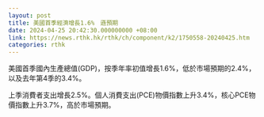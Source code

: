```yaml
---
layout: post
title: 美國首季經濟增長1.6%　遜預期
date: 2024-04-25 20:42:30.000000000 +08:00
link: https://news.rthk.hk/rthk/ch/component/k2/1750558-20240425.htm
categories: rthk
---
```


美國首季國內生產總值(GDP)，按季年率初值增長1.6%，低於市場預期的2.4%，以及去年第4季的3.4%。

上季消費者支出增長2.5%。個人消費支出(PCE)物價指數上升3.4%，核心PCE物價指數上升3.7%，高於市場預期。
